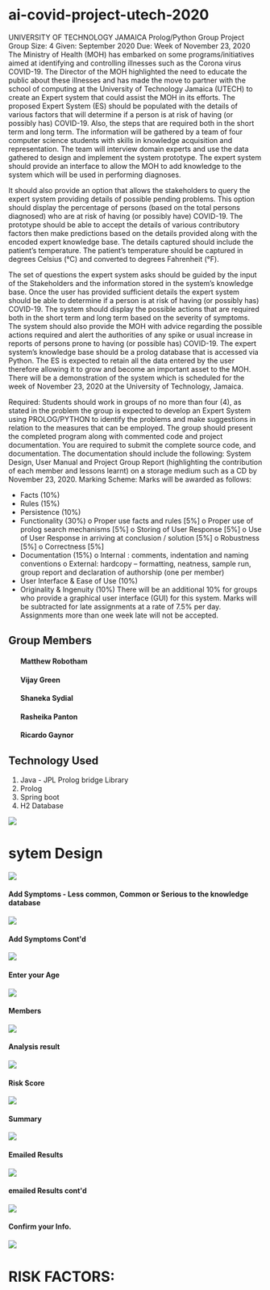 # ai-covid-project-utech-2020


UNIVERSITY OF TECHNOLOGY JAMAICA
Prolog/Python Group Project
Group Size: 4
Given: September 2020 Due: Week of November 23, 2020
The Ministry of Health (MOH) has embarked on some programs/initiatives aimed at identifying and controlling
illnesses such as the Corona virus COVID-19. The Director of the MOH highlighted the need to educate the public
about these illnesses and has made the move to partner with the school of computing at the University of Technology
Jamaica (UTECH) to create an Expert system that could assist the MOH in its efforts.
The proposed Expert System (ES) should be populated with the details of various factors that will determine if a
person is at risk of having (or possibly has) COVID-19. Also, the steps that are required both in the short term and
long term. The information will be gathered by a team of four computer science students with skills in knowledge
acquisition and representation. The team will interview domain experts and use the data gathered to design and
implement the system prototype.
The expert system should provide an interface to allow the MOH to add knowledge to the system which will be used
in performing diagnoses.

It should also provide an option that allows the stakeholders to query the expert system providing details of possible
pending problems. This option should display the percentage of persons (based on the total persons diagnosed) who
are at risk of having (or possibly have) COVID-19.
The prototype should be able to accept the details of various contributory factors then make predictions based on the
details provided along with the encoded expert knowledge base. The details captured should include the patient’s
temperature. The patient’s temperature should be captured in degrees Celsius (°C) and converted to degrees
Fahrenheit (°F).

The set of questions the expert system asks should be guided by the input of the Stakeholders and the information
stored in the system’s knowledge base. Once the user has provided sufficient details the expert system should be able
to determine if a person is at risk of having (or possibly has) COVID-19. The system should display the possible
actions that are required both in the short term and long term based on the severity of symptoms.
The system should also provide the MOH with advice regarding the possible actions required and alert the
authorities of any spike or usual increase in reports of persons prone to having (or possible has) COVID-19.
The expert system’s knowledge base should be a prolog database that is accessed via Python. 
The ES is expected to retain all the data entered by the user therefore allowing it to grow and become an important
asset to the MOH.
There will be a demonstration of the system which is scheduled for the week of November 23, 2020 at the University
of Technology, Jamaica.

Required:
Students should work in groups of no more than four (4), as stated in the problem the group is expected to develop
an Expert System using PROLOG/PYTHON to identify the problems and make suggestions in relation to the
measures that can be employed. The group should present the completed program along with commented code and
project documentation.
You are required to submit the complete source code, and documentation. The documentation should include the
following: System Design, User Manual and Project Group Report (highlighting the contribution of each member
and lessons learnt) on a storage medium such as a CD by November 23, 2020.
Marking Scheme:
Marks will be awarded as follows:
- Facts (10%)
- Rules (15%)
- Persistence (10%)
- Functionality (30%)
o Proper use facts and rules [5%]
o Proper use of prolog search mechanisms [5%]
o Storing of User Response [5%]
o Use of User Response in arriving at conclusion / solution [5%]
o Robustness [5%]
o Correctness [5%]
- Documentation (15%)
o Internal : comments, indentation and naming conventions
o External: hardcopy – formatting, neatness, sample run, group report and declaration of authorship (one per
member)
- User Interface & Ease of Use (10%)
- Originality & Ingenuity (10%)
There will be an additional 10% for groups who provide a graphical user interface (GUI) for this system.
Marks will be subtracted for late assignments at a rate of 7.5% per day. Assignments more than one week late
will not be accepted.

<h2>Group Members</h2>

 <ol>
<l1><h4>Matthew Robotham</h4></l1>
<l1><h4>Vijay Green</h4></l1>
<l1><h4>Shaneka Sydial</h4></l1>
<l1><h4>Rasheika Panton</h4></l1>
<l1><h4>Ricardo Gaynor</h4></l1>
</ol>

<h2>Technology Used</h2>

<ol>
<li>Java - JPL Prolog bridge Library</l1>
<li>Prolog</li>
<li>Spring boot</li>
<li>H2 Database</li>
</ol>

<img src="https://miro.medium.com/max/1400/0*u2NEmijD3rg3m1La.png" />
  
  

<h1>sytem Design</h1>

<h4></h4>
<img src="http://coulsonsloan.com/public/covid/1.PNG"></img>

<h4>Add Symptoms - Less common, Common or Serious to the knowledge database</h4>
<img src="http://coulsonsloan.com/public/covid/add symptoms.PNG"></img>


<h4>Add Symptoms Cont'd</h4>
<img src="http://coulsonsloan.com/public/covid/add symptoms2.PNG"></img>


<h4>Enter your Age</h4>
<img src="http://coulsonsloan.com/public/covid/age.PNG"></img>


<h4>Members</h4>
<img src="http://coulsonsloan.com/public/covid/members.PNG"></img>

<h4>Analysis result</h4>
<img src="http://coulsonsloan.com/public/covid/results.PNG"></img>

<h4>Risk Score</h4>
<img src="http://coulsonsloan.com/public/covid/riskscrore.PNG"></img>

<h4>Summary</h4>
<img src="http://coulsonsloan.com/public/covid/summary.PNG"></img>

<h4>Emailed Results</h4>
<img src="http://coulsonsloan.com/public/covid/email.PNG"></img>

<h4>emailed Results cont'd</h4>
<img src="http://coulsonsloan.com/public/covid/email_data.PNG.PNG"></img>

<h4>Confirm your Info.</h4>
<img src="http://coulsonsloan.com/public/covid/confirmation.PNG"></img>


<H><H1>RISK FACTORS:</H1></B>




